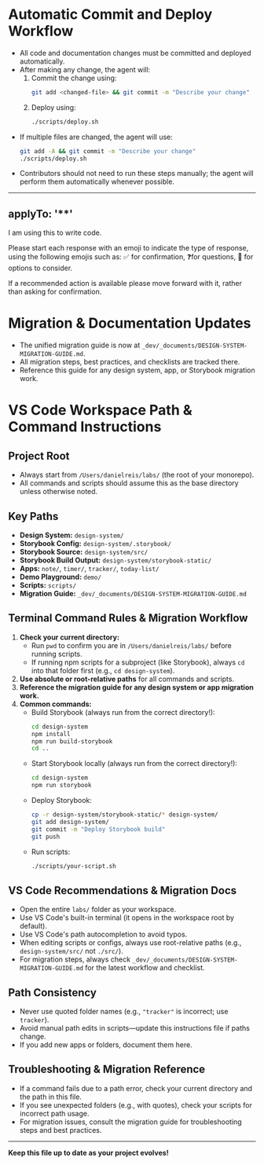 # Automatic Commit and Deploy Workflow

- All code and documentation changes must be committed and deployed automatically.
- After making any change, the agent will:
  1. Commit the change using:
     ```sh
     git add <changed-file> && git commit -m "Describe your change"
     ```
  2. Deploy using:
     ```sh
     ./scripts/deploy.sh
     ```
- If multiple files are changed, the agent will use:
  ```sh
  git add -A && git commit -m "Describe your change"
  ./scripts/deploy.sh
  ```
- Contributors should not need to run these steps manually; the agent will perform them automatically whenever possible.

---

## applyTo: '\*\*'

I am using this to write code.

Please start each response with an emoji to indicate the type of response, using the following emojis such as:
✅ for confirmation, ❓for questions, 💬 for options to consider.

If a recommended action is available please move forward with it, rather than asking for confirmation.

# Migration & Documentation Updates

- The unified migration guide is now at `_dev/_documents/DESIGN-SYSTEM-MIGRATION-GUIDE.md`.
- All migration steps, best practices, and checklists are tracked there.
- Reference this guide for any design system, app, or Storybook migration work.

# VS Code Workspace Path & Command Instructions

## Project Root

- Always start from `/Users/danielreis/labs/` (the root of your monorepo).
- All commands and scripts should assume this as the base directory unless otherwise noted.

## Key Paths

- **Design System:** `design-system/`
- **Storybook Config:** `design-system/.storybook/`
- **Storybook Source:** `design-system/src/`
- **Storybook Build Output:** `design-system/storybook-static/`
- **Apps:** `note/`, `timer/`, `tracker/`, `today-list/`
- **Demo Playground:** `demo/`
- **Scripts:** `scripts/`
- **Migration Guide:** `_dev/_documents/DESIGN-SYSTEM-MIGRATION-GUIDE.md`

## Terminal Command Rules & Migration Workflow

1. **Check your current directory:**
   - Run `pwd` to confirm you are in `/Users/danielreis/labs/` before running scripts.
   - If running npm scripts for a subproject (like Storybook), always `cd` into that folder first (e.g., `cd design-system`).
2. **Use absolute or root-relative paths** for all commands and scripts.
3. **Reference the migration guide for any design system or app migration work.**
4. **Common commands:**
   - Build Storybook (always run from the correct directory!):
     ```sh
     cd design-system
     npm install
     npm run build-storybook
     cd ..
     ```
   - Start Storybook locally (always run from the correct directory!):
     ```sh
     cd design-system
     npm run storybook
     ```
   - Deploy Storybook:
     ```sh
     cp -r design-system/storybook-static/* design-system/
     git add design-system/
     git commit -m "Deploy Storybook build"
     git push
     ```
   - Run scripts:
     ```sh
     ./scripts/your-script.sh
     ```

## VS Code Recommendations & Migration Docs

- Open the entire `labs/` folder as your workspace.
- Use VS Code's built-in terminal (it opens in the workspace root by default).
- Use VS Code's path autocompletion to avoid typos.
- When editing scripts or configs, always use root-relative paths (e.g., `design-system/src/` not `./src/`).
- For migration steps, always check `_dev/_documents/DESIGN-SYSTEM-MIGRATION-GUIDE.md` for the latest workflow and checklist.

## Path Consistency

- Never use quoted folder names (e.g., `"tracker"` is incorrect; use `tracker`).
- Avoid manual path edits in scripts—update this instructions file if paths change.
- If you add new apps or folders, document them here.

## Troubleshooting & Migration Reference

- If a command fails due to a path error, check your current directory and the path in this file.
- If you see unexpected folders (e.g., with quotes), check your scripts for incorrect path usage.
- For migration issues, consult the migration guide for troubleshooting steps and best practices.

---

**Keep this file up to date as your project evolves!**
